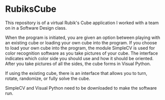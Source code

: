 RubiksCube
==========
This repository is of a virtual Rubik's Cube application I worked with a team on in a Software Design class.

When the program is initiated, you are given an option between playing with an existing cube or loading your own
cube into the program. If you choose to load your own cube into the program, the module SimpleCV is used for color
recognition software as you take pictures of your cube. The interface indicates which color side you should use and
how it should be oriented. After you take pictures of all the sides, the cube forms in Visual Python.

If using the existing cube, there is an interface that allows you to turn, rotate, randomize, or fully solve the cube.

SimpleCV and Visual Python need to be downloaded to make the software run.
